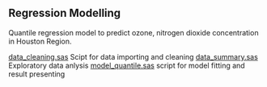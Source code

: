 ## Regression Modelling

Quantile regression model to predict ozone, nitrogen dioxide concentration in Houston Region.

[data_cleaning.sas](./data_cleaning.sas) Scipt for data importing and cleaning
[data_summary.sas](./data_summary.sas) Exploratory data anlysis
[model_quantile.sas](./model_quantile.sas) script for model fitting and result presenting
